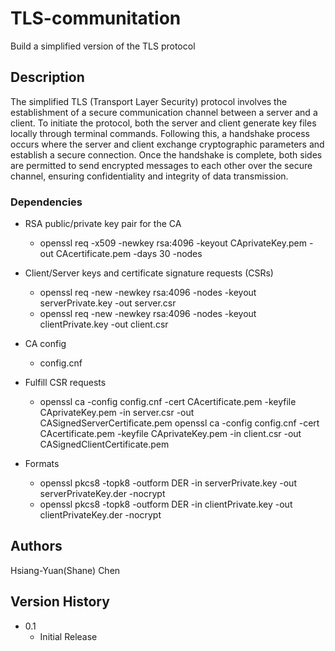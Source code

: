 
# TLS-communitation

Build a simplified version of the TLS protocol

## Description

The simplified TLS (Transport Layer Security) protocol involves the establishment of a secure communication channel between a server and a client. To initiate the protocol, both the server and client generate key files locally through terminal commands. Following this, a handshake process occurs where the server and client exchange cryptographic parameters and establish a secure connection. Once the handshake is complete, both sides are permitted to send encrypted messages to each other over the secure channel, ensuring confidentiality and integrity of data transmission.

### Dependencies

* RSA public/private key pair for the CA
    * openssl req -x509 -newkey rsa:4096 -keyout CAprivateKey.pem -out CAcertificate.pem -days 30 -nodes

* Client/Server keys and certificate signature requests (CSRs)
    * openssl req -new -newkey rsa:4096 -nodes -keyout serverPrivate.key -out server.csr
    * openssl req -new -newkey rsa:4096 -nodes -keyout clientPrivate.key -out client.csr

* CA config
    * config.cnf

* Fulfill CSR requests
    * openssl ca -config config.cnf  -cert CAcertificate.pem -keyfile CAprivateKey.pem -in server.csr -out CASignedServerCertificate.pem
    openssl ca -config config.cnf  -cert CAcertificate.pem -keyfile CAprivateKey.pem -in client.csr -out CASignedClientCertificate.pem

* Formats
    * openssl pkcs8 -topk8 -outform DER -in serverPrivate.key -out serverPrivateKey.der -nocrypt
    * openssl pkcs8 -topk8 -outform DER -in clientPrivate.key -out clientPrivateKey.der -nocrypt


## Authors
Hsiang-Yuan(Shane) Chen


## Version History
* 0.1
    * Initial Release
